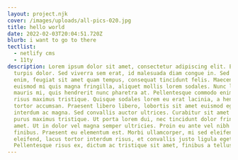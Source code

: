 ```yaml
---
layout: project.njk
cover: /images/uploads/all-pics-020.jpg
title: hello world
date: 2022-02-03T20:04:51.720Z
blurb: i want to go to there
tectlist:
  - netlify cms
  - 11ty
description: Lorem ipsum dolor sit amet, consectetur adipiscing elit. Etiam sed
  turpis dolor. Sed viverra sem erat, id malesuada diam congue in. Sed turpis
  enim, feugiat sit amet quam tempus, consequat tincidunt felis. Maecenas
  euismod mi quis magna fringilla, aliquet mollis lorem sodales. Nunc lobortis
  mauris mi, quis hendrerit nunc pharetra at. Pellentesque commodo enim placerat
  risus maximus tristique. Quisque sodales lorem eu erat lacinia, a hendrerit
  tortor accumsan. Praesent libero libero, lobortis sit amet euismod egestas,
  interdum ac magna. Sed convallis auctor ultrices. Curabitur sit amet massa et
  purus maximus tristique. Ut porta lorem dui, nec tincidunt dolor fringilla sit
  amet. Ut in dolor vel magna semper ultricies. Proin eu ante vel nibh porttitor
  finibus. Praesent eu elementum est. Morbi ullamcorper, mi sed eleifend
  eleifend, lacus tortor interdum risus, et convallis justo ligula eget ex.
  Pellentesque risus ex, dictum ac tristique sit amet, finibus a tellus.
---
```

